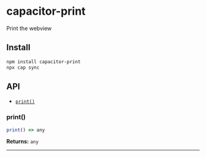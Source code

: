 # capacitor-print

Print the webview

## Install

```bash
npm install capacitor-print
npx cap sync
```

## API

<docgen-index>

- [`print()`](#print)

</docgen-index>

<docgen-api>
<!--Update the source file JSDoc comments and rerun docgen to update the docs below-->

### print()

```typescript
print() => any
```

**Returns:** <code>any</code>

---

</docgen-api>
